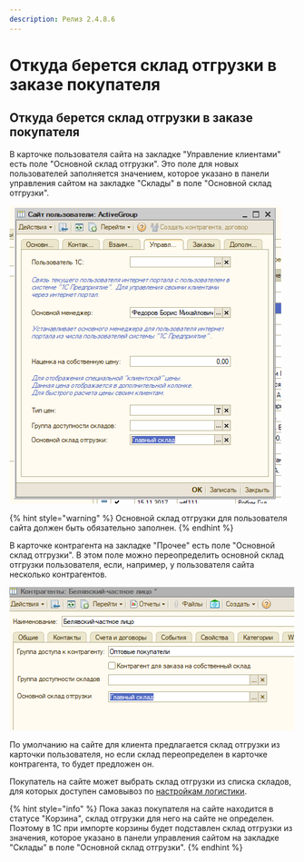 ```yaml
---
description: Релиз 2.4.8.6
---
```


# Откуда берется склад отгрузки в заказе покупателя

## Откуда берется склад отгрузки в заказе покупателя

В карточке пользователя сайта на закладке "Управление клиентами" есть поле "Основной склад отгрузки". Это поле для новых пользователей заполняется значением, которое указано в панели управления сайтом на закладке "Склады" в поле "Основной склад отгрузки".

![](../.gitbook/assets/image%20%2849%29.png)

{% hint style="warning" %}
Основной склад отгрузки для пользователя сайта должен быть обязательно заполнен.
{% endhint %}

В карточке контрагента на закладке "Прочее" есть поле "Основной склад отгрузки". В этом поле можно переопределить основной склад отгрузки пользователя, если, например, у пользователя сайта несколько контрагентов.

![](../.gitbook/assets/image%20%28331%29.png)

По умолчанию на сайте для клиента предлагается склад отгрузки из карточки пользователя, но если склад переопределен в карточке контрагента, то будет предложен он.

Покупатель на сайте может выбрать склад отгрузки из списка складов, для которых доступен самовывоз по [настройкам логистики](../opisanie-i-nastroika/sklady-i-postavshiki/logistika.md#nastroika-logistiki-srokov-i-vremeni-dostavki-skladov-i-postavshikov).

{% hint style="info" %}
Пока заказ покупателя на сайте находится в статусе "Корзина", склад отгрузки для него на сайте не определен. Поэтому в 1С при импорте корзины будет подставлен склад отгрузки из значения, которое указано в панели управления сайтом на закладке "Склады" в поле "Основной склад отгрузки".
{% endhint %}

